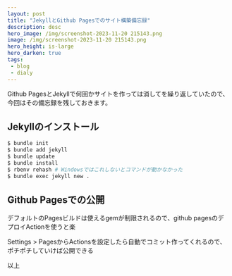 ```yaml
---
layout: post
title: "JekyllとGithub Pagesでのサイト構築備忘録"
description: desc
hero_image: /img/screenshot-2023-11-20 215143.png
image: /img/screenshot-2023-11-20 215143.png
hero_height: is-large
hero_darken: true
tags:
 - blog
 - dialy
---
```


Github PagesとJekyllで何回かサイトを作っては消してを繰り返していたので、今回はその備忘録を残しておきます。

## Jekyllのインストール

```bash
$ bundle init
$ bundle add jekyll
$ bundle update
$ bundle install
$ rbenv rehash # Windowsではこれしないとコマンドが動かなかった
$ bundle exec jekyll new .
```

## Github Pagesでの公開

デフォルトのPagesビルドは使えるgemが制限されるので、github pagesのデプロイActionを使うと楽

Settings > PagesからActionsを設定したら自動でコミット作ってくれるので、ポチポチしていけば公開できる

以上